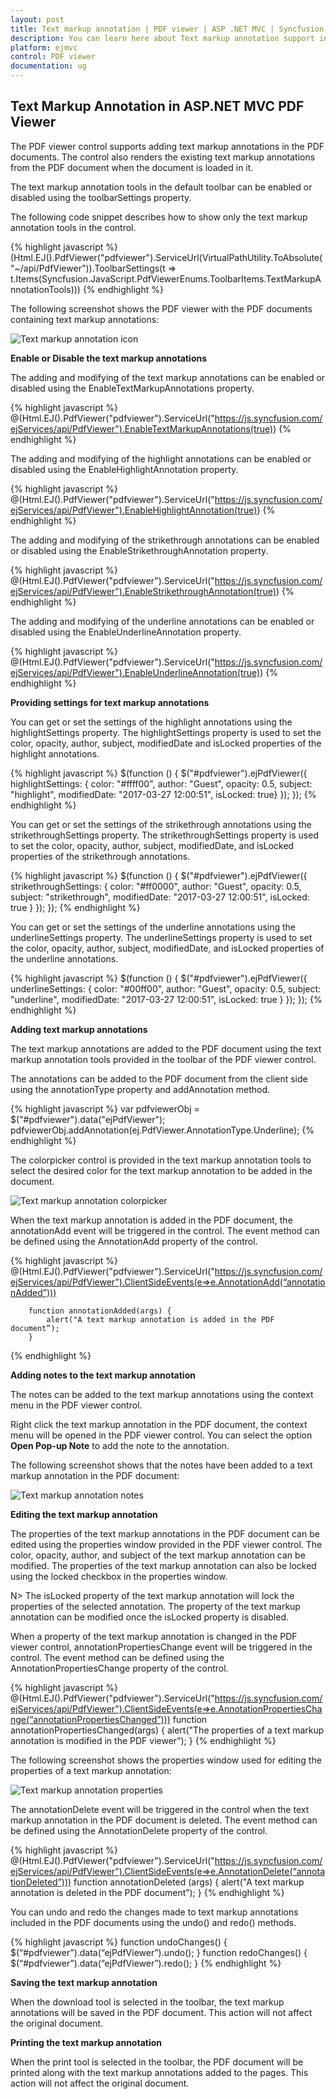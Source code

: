 ```yaml
---
layout: post
title: Text markup annotation | PDF viewer | ASP .NET MVC | Syncfusion
description: You can learn here about Text markup annotation support in Syncfusion ASP.NET MVC PDF Viewer control and more details.
platform: ejmvc
control: PDF viewer
documentation: ug
---
```


## Text Markup Annotation in ASP.NET MVC PDF Viewer

The PDF viewer control supports adding text markup annotations in the PDF documents. The control also renders the existing text markup annotations from the PDF document when the document is loaded in it.

The text markup annotation tools in the default toolbar can be enabled or disabled using the toolbarSettings property.

The following code snippet describes how to show only the text markup annotation tools in the control.

{% highlight javascript %}
(Html.EJ().PdfViewer("pdfviewer").ServiceUrl(VirtualPathUtility.ToAbsolute("~/api/PdfViewer")).ToolbarSettings(t => t.Items(Syncfusion.JavaScript.PdfViewerEnums.ToolbarItems.TextMarkupAnnotationTools)))
{% endhighlight %}

The following screenshot shows the PDF viewer with the PDF documents containing text markup annotations:

![Text markup annotation icon](Text-Markup-Annotation_images/Text_Markup_Annotations_img1.png)

**Enable or Disable the text markup annotations**

The adding and modifying of the text markup annotations can be enabled or disabled using the EnableTextMarkupAnnotations property.

{% highlight javascript %}
@(Html.EJ().PdfViewer("pdfviewer").ServiceUrl("https://js.syncfusion.com/ejServices/api/PdfViewer").EnableTextMarkupAnnotations(true))
{% endhighlight %}

The adding and modifying of the highlight annotations can be enabled or disabled using the EnableHighlightAnnotation property.

{% highlight javascript %}
@(Html.EJ().PdfViewer("pdfviewer").ServiceUrl("https://js.syncfusion.com/ejServices/api/PdfViewer").EnableHighlightAnnotation(true))
{% endhighlight %}

The adding and modifying of the strikethrough annotations can be enabled or disabled using the EnableStrikethroughAnnotation property.

{% highlight javascript %}
@(Html.EJ().PdfViewer("pdfviewer").ServiceUrl("https://js.syncfusion.com/ejServices/api/PdfViewer").EnableStrikethroughAnnotation(true))
{% endhighlight %}

The adding and modifying of the underline annotations can be enabled or disabled using the EnableUnderlineAnnotation property.

{% highlight javascript %}
@(Html.EJ().PdfViewer("pdfviewer").ServiceUrl("https://js.syncfusion.com/ejServices/api/PdfViewer").EnableUnderlineAnnotation(true))
{% endhighlight %}

**Providing settings for text markup annotations**

You can get or set the settings of the highlight annotations using the highlightSettings property. The highlightSettings property is used to set the color, opacity, author, subject, modifiedDate and isLocked properties of the highlight annotations.

{% highlight javascript %}
 $(function () {
            $("#pdfviewer").ejPdfViewer({ highlightSettings: { color: "#ffff00", author: "Guest", opacity: 0.5, subject: "highlight", modifiedDate: "2017-03-27 12:00:51", isLocked: true} });
        });
{% endhighlight %}

You can get or set the settings of the strikethrough annotations using the strikethroughSettings property. The strikethroughSettings property is used to set the color, opacity, author, subject, modifiedDate, and isLocked properties of the strikethrough annotations.

{% highlight javascript %}
 $(function () {
            $("#pdfviewer").ejPdfViewer({ strikethroughSettings: { color: "#ff0000", author: "Guest", opacity: 0.5, subject: "strikethrough", modifiedDate: "2017-03-27 12:00:51", isLocked: true
	} });
        });
{% endhighlight %}

You can get or set the settings of the underline annotations using the underlineSettings property. The underlineSettings property is used to set the color, opacity, author, subject, modifiedDate, and isLocked properties of the underline annotations.

{% highlight javascript %}
 $(function () {
            $("#pdfviewer").ejPdfViewer({ underlineSettings: { color: "#00ff00", author: "Guest", opacity: 0.5, subject: "underline", modifiedDate: "2017-03-27 12:00:51", isLocked: true
	} });
        });
{% endhighlight %}

**Adding text markup annotations**

The text markup annotations are added to the PDF document using the text markup annotation tools provided in the toolbar of the PDF viewer control.

The annotations can be added to the PDF document from the client side using the annotationType property and addAnnotation method.

{% highlight javascript %}
var pdfviewerObj = $("#pdfviewer").data("ejPdfViewer");
pdfviewerObj.addAnnotation(ej.PdfViewer.AnnotationType.Underline);
{% endhighlight %}

The colorpicker control is provided in the text markup annotation tools to select the desired color for the text markup annotation to be added in the document.

![Text markup annotation colorpicker](Text-Markup-Annotation_images/Text_Markup_Annotations_img2.png)

When the text markup annotation is added in the PDF document, the annotationAdd event will be triggered in the control. The event method can be defined using the AnnotationAdd property of the control.

{% highlight javascript %}
@(Html.EJ().PdfViewer("pdfviewer").ServiceUrl("https://js.syncfusion.com/ejServices/api/PdfViewer").ClientSideEvents(e=>e.AnnotationAdd(“annotationAdded”)))

        function annotationAdded(args) {
            alert("A text markup annotation is added in the PDF document”);
        }

{% endhighlight %}

**Adding notes to the text markup annotation**

The notes can be added to the text markup annotations using the context menu  in the PDF viewer control.

Right click the text markup annotation in the PDF document, the context menu will be opened in the PDF viewer control. You can select the option **Open Pop-up Note** to add the note to the annotation.

The following screenshot shows that the notes have been added to a text markup annotation in the PDF document:

![Text markup annotation notes](Text-Markup-Annotation_images/Text_Markup_Annotations_img3.png)

**Editing the text markup annotation**

The properties of the text markup annotations in the PDF document can be edited using the properties window provided in the PDF viewer control. The color, opacity, author, and subject of the text markup annotation can be modified. The properties of the text markup annotation can also be locked using the locked checkbox in the properties window.

N> The isLocked property of the text markup annotation will lock the properties of the selected annotation. The property of the text markup annotation can be modified once the isLocked property is disabled.

When a property of the text markup annotation is changed in the PDF viewer control, annotationPropertiesChange event will be triggered in the control. The event method can be defined using the AnnotationPropertiesChange property of the control.

{% highlight javascript %}
@(Html.EJ().PdfViewer("pdfviewer").ServiceUrl("https://js.syncfusion.com/ejServices/api/PdfViewer").ClientSideEvents(e=>e.AnnotationPropertiesChange(“annotationPropertiesChanged”)))
function annotationPropertiesChanged(args) {
            alert("The properties of a text markup annotation is modified in the PDF viewer”);
        }
{% endhighlight %}

The following screenshot shows the properties window used for editing the properties of a text markup annotation:

![Text markup annotation properties](Text-Markup-Annotation_images/Text_Markup_Annotations_img4.png)

The annotationDelete event will be triggered in the control when the text markup annotation in the PDF document is deleted. The event method can be defined using the AnnotationDelete property of the control.

{% highlight javascript %}
@(Html.EJ().PdfViewer("pdfviewer").ServiceUrl("https://js.syncfusion.com/ejServices/api/PdfViewer").ClientSideEvents(e=>e.AnnotationDelete(“annotationDeleted”)))
function annotationDeleted (args) {
            alert("A text markup annotation is deleted in the PDF document”);
        }
{% endhighlight %}

You can undo and redo the changes made to text markup annotations included in the PDF documents using the undo() and redo() methods.

{% highlight javascript %}
 function undoChanges() {
        $(“#pdfviewer”).data(“ejPdfViewer”).undo();
    }
    function redoChanges() {
        $(“#pdfviewer”).data(“ejPdfViewer”).redo();
    }
{% endhighlight %}

**Saving the text markup annotation**

When the download tool is selected in the toolbar, the text markup annotations will be saved in the PDF document. This action will not affect the original document.

**Printing the text markup annotation**

When the print tool is selected in the toolbar, the PDF document will be printed along with the text markup annotations added to the pages. This action will not affect the original document.
